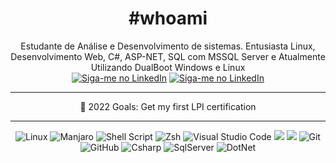 <div align="center">
<h1>#whoami</h1>

Estudante de Análise e Desenvolvimento de sistemas. Entusiasta Linux, Desenvolvimento Web, C#, ASP-NET, SQL com MSSQL Server e Atualmente Utilizando DualBoot Windows e Linux <br>
<a href="https://www.linkedin.com/in/jesher-minelli-913391220/" rel="external"><img src="https://img.shields.io/badge/LinkedIn-0077B5?style=for-the-badge&logo=linkedin&logoColor=white" alt="Siga-me no LinkedIn"></a>
<a href="mailto:jesherdevsk8@gmail.com" rel="external"><img src="https://img.shields.io/badge/Gmail-D14836?style=for-the-badge&logo=gmail&logoColor=white" alt="Siga-me no LinkedIn"></a>
<hr>
🐧 2022 Goals: Get my first LPI certification
<hr>

<img alt="Linux" src="https://img.shields.io/badge/Linux-FCC624?style=for-the-badge&logo=linux&logoColor=black" /> 
<img alt="Manjaro" src="https://img.shields.io/badge/manjaro-35BF5C?style=for-the-badge&logo=manjaro&logoColor=white" />
<img alt="Shell Script" src="https://img.shields.io/badge/shell_script-%23121011.svg?style=for-the-badge&logo=gnu-bash&logoColor=white"/>
<img alt="Zsh" src="https://img.shields.io/badge/oh_my_zsh-1A2C34?style=for-the-badge&logo=ohmyzsh&logoColor=white" />
<img alt="Visual Studio Code" src="https://img.shields.io/badge/VisualStudioCode-0078d7.svg?style=for-the-badge&logo=visual-studio-code&logoColor=white" />
<img alt"CSS3" src="https://img.shields.io/badge/HTML5-E34F26?style=for-the-badge&logo=html5&logoColor=white" />
<img alt"CSS3" src="https://img.shields.io/badge/CSS3-1572B6?style=for-the-badge&logo=css3&logoColor=white" />
<img alt="Git" src="https://img.shields.io/badge/git-%23F05033.svg?style=for-the-badge&logo=git&logoColor=white" /> 
<img alt="GitHub" src="https://img.shields.io/badge/github-%23121011.svg?style=for-the-badge&logo=github&logoColor=white" />
<img alt="Csharp" src="https://img.shields.io/badge/C%23-239120?style=for-the-badge&logo=c-sharp&logoColor=white" />
<img alt="SqlServer" src="https://img.shields.io/badge/Microsoft%20SQL%20Server-CC2927?style=for-the-badge&logo=microsoft%20sql%20server&logoColor=white" />
<img alt="DotNet" src="https://img.shields.io/badge/.NET-512BD4?style=for-the-badge&logo=dotnet&logoColor=white" />

</div>
